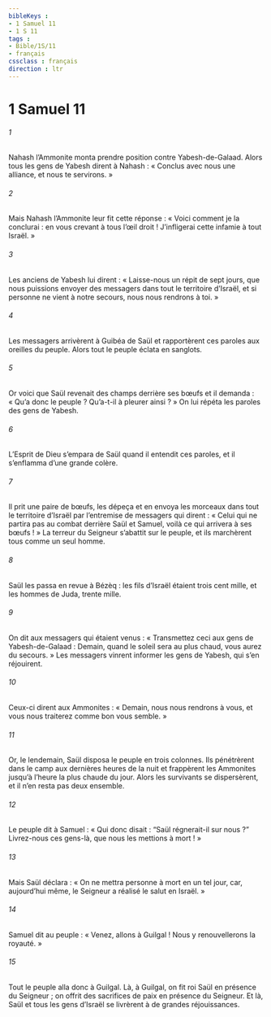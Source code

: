 ```yaml
---
bibleKeys : 
- 1 Samuel 11
- 1 S 11
tags : 
- Bible/1S/11
- français
cssclass : français
direction : ltr
---
```


# 1 Samuel 11

###### 1
Nahash l’Ammonite monta prendre position contre Yabesh-de-Galaad. Alors tous les gens de Yabesh dirent à Nahash : « Conclus avec nous une alliance, et nous te servirons. »
###### 2
Mais Nahash l’Ammonite leur fit cette réponse : « Voici comment je la conclurai : en vous crevant à tous l’œil droit ! J’infligerai cette infamie à tout Israël. »
###### 3
Les anciens de Yabesh lui dirent : « Laisse-nous un répit de sept jours, que nous puissions envoyer des messagers dans tout le territoire d’Israël, et si personne ne vient à notre secours, nous nous rendrons à toi. »
###### 4
Les messagers arrivèrent à Guibéa de Saül et rapportèrent ces paroles aux oreilles du peuple. Alors tout le peuple éclata en sanglots.
###### 5
Or voici que Saül revenait des champs derrière ses bœufs et il demanda : « Qu’a donc le peuple ? Qu’a-t-il à pleurer ainsi ? » On lui répéta les paroles des gens de Yabesh.
###### 6
L’Esprit de Dieu s’empara de Saül quand il entendit ces paroles, et il s’enflamma d’une grande colère.
###### 7
Il prit une paire de bœufs, les dépeça et en envoya les morceaux dans tout le territoire d’Israël par l’entremise de messagers qui dirent : « Celui qui ne partira pas au combat derrière Saül et Samuel, voilà ce qui arrivera à ses bœufs ! » La terreur du Seigneur s’abattit sur le peuple, et ils marchèrent tous comme un seul homme.
###### 8
Saül les passa en revue à Bézèq : les fils d’Israël étaient trois cent mille, et les hommes de Juda, trente mille.
###### 9
On dit aux messagers qui étaient venus : « Transmettez ceci aux gens de Yabesh-de-Galaad : Demain, quand le soleil sera au plus chaud, vous aurez du secours. » Les messagers vinrent informer les gens de Yabesh, qui s’en réjouirent.
###### 10
Ceux-ci dirent aux Ammonites : « Demain, nous nous rendrons à vous, et vous nous traiterez comme bon vous semble. »
###### 11
Or, le lendemain, Saül disposa le peuple en trois colonnes. Ils pénétrèrent dans le camp aux dernières heures de la nuit et frappèrent les Ammonites jusqu’à l’heure la plus chaude du jour. Alors les survivants se dispersèrent, et il n’en resta pas deux ensemble.
###### 12
Le peuple dit à Samuel : « Qui donc disait : “Saül régnerait-il sur nous ?” Livrez-nous ces gens-là, que nous les mettions à mort ! »
###### 13
Mais Saül déclara : « On ne mettra personne à mort en un tel jour, car, aujourd’hui même, le Seigneur a réalisé le salut en Israël. »
###### 14
Samuel dit au peuple : « Venez, allons à Guilgal ! Nous y renouvellerons la royauté. »
###### 15
Tout le peuple alla donc à Guilgal. Là, à Guilgal, on fit roi Saül en présence du Seigneur ; on offrit des sacrifices de paix en présence du Seigneur. Et là, Saül et tous les gens d’Israël se livrèrent à de grandes réjouissances.
